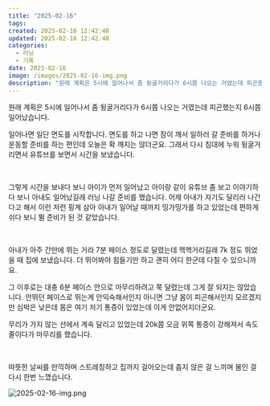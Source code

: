 ```yaml
---
title: "2025-02-16"
tags:
created: 2025-02-16 12:42:48
updated: 2025-02-16 12:42:48
categories:
  - 러닝
  - 기록
date: 2025-02-16
image: /images/2025-02-16-img.png
description: "원래 계획은 5시에 일어나서 좀 뒹굴거리다가 6시쯤 나오는 거였는데 피곤했는지 6시쯤 일어났습니다. 일어나면 일단 면도를 시작합니다. 면도를 하고 나면 잠이 깨서 일하러 갈 준비를 하거나 운동할 준비를 하는 편인데 오늘은 확 깨지는 않더군요. 그래서 다시 침대에 누워 뒹굴거리면서 유튜브"
---
```


원래 계획은 5시에 일어나서 좀 뒹굴거리다가 6시쯤 나오는 거였는데 피곤했는지 6시쯤 일어났습니다.

일어나면 일단 면도를 시작합니다. 면도를 하고 나면 잠이 깨서 일하러 갈 준비를 하거나 운동할 준비를 하는 편인데 오늘은 확 깨지는 않더군요. 그래서 다시 침대에 누워 뒹굴거리면서 유튜브를 보면서 시간을 보냈습니다.

 

그렇게 시간을 보내다 보니 아이가 먼저 일어났고 아이랑 같이 유튜브 좀 보고 이야기하다 보니 아내도 일어났길래 러닝 나갈 준비를 했습니다. 어제 아내가 자기도 달리러 나간다고 해서 이런 저런 핑계 삼아 아내가 일어날 때까지 띵가띵가를 하고 있었는데 편하게 쉬다 보니 뛸 준비가 된 것 같았습니다.

 

아내가 아주 간만에 뛰는 거라 7분 페이스 정도로 달렸는데 헥헥거리길래 7k 정도 뛰었을 때 집에 보냈습니다. 더 뛰어봐야 힘들기만 하고 괜히 어디 한군데 다칠 수 있으니까요.

그 이후로는 대충 6분 페이스 안으로 마무리하려고 쭉 달렸는데 그게 잘 되지는 않았습니다. 안뛰던 페이스로 뛰는게 안익숙해서인지 아니면 그냥 몸이 피곤해서인지 모르겠지만 심박은 낮은데 몸은 여기 저기 통증이 있었는데 이게 안없어지더군요.

무리가 가지 않는 선에서 계속 달리고 있었는데 20k쯤 오금 위쪽 통증이 강해져서 속도 줄이다가 마무리를 했습니다.

 

따뜻한 날씨를 만끽하며 스트레칭하고 집까지 걸어오는데 춥지 않은 걸 느끼며 봄인 걸 다시 한번 느꼈습니다.

 
 ![2025-02-16-img.png](/images/2025-02-16-img.png)
